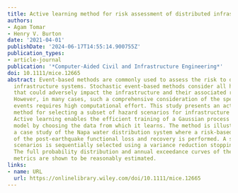 ```yaml
---
title: Active learning method for risk assessment of distributed infrastructure systems
authors:
- Agam Tomar
- Henry V. Burton
date: '2021-04-01'
publishDate: '2024-06-17T14:55:14.900755Z'
publication_types:
- article-journal
publication: '*Computer-Aided Civil and Infrastructure Engineering*'
doi: 10.1111/mice.12665
abstract: Event-based methods are commonly used to assess the risk to distributed
  infrastructure systems. Stochastic event-based methods consider all hazard scenarios
  that could adversely impact the infrastructure and their associated rates of occurrence.
  However, in many cases, such a comprehensive consideration of the spectrum of possible
  events requires high computational effort. This study presents an active learning
  method for selecting a subset of hazard scenarios for infrastructure risk assessment.
  Active learning enables the efficient training of a Gaussian process predictive
  model by choosing the data from which it learns. The method is illustrated with
  a case study of the Napa water distribution system where a risk-based assessment
  of the post-earthquake functional loss and recovery is performed. A subset of earthquake
  scenarios is sequentially selected using a variance reduction stopping criterion.
  The full probability distribution and annual exceedance curves of the network performance
  metrics are shown to be reasonably estimated.
links:
- name: URL
  url: https://onlinelibrary.wiley.com/doi/10.1111/mice.12665
---
```

